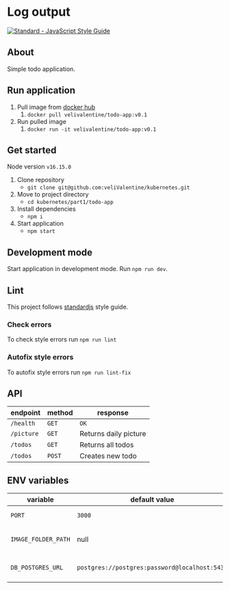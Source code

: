 # Log output
<a href="https://standardjs.com"><img src="https://img.shields.io/badge/code_style-standard-brightgreen.svg" alt="Standard - JavaScript Style Guide"></a>

## About
Simple todo application.

## Run application
1. Pull image from [docker hub](https://hub.docker.com/repository/docker/velivalentine/todo-app/tags?page=1&ordering=last_updated)
   1. `docker pull velivalentine/todo-app:v0.1`
2. Run pulled image
   1. `docker run -it velivalentine/todo-app:v0.1`

## Get started

Node version `v16.15.0`

1. Clone repository
   - `git clone git@github.com:veliValentine/kubernetes.git`
2. Move to project directory
   - `cd kubernetes/part1/todo-app`
3. Install dependencies
   - `npm i`
4. Start application
   - `npm start`

## Development mode
Start application in development mode. Run `npm run dev`.

## Lint
This project follows [standardjs](https://standardjs.com/) style guide.

### Check errors
To check style errors run `npm run lint`

### Autofix style errors
To autofix style errors run `npm run lint-fix`

## API
| endpoint   | method | response              |
| ---------- | ------ | --------------------- |
| `/health`  | `GET`  | `OK`                  |
| `/picture` | `GET`  | Returns daily picture |
| `/todos`   | `GET`  | Returns all todos     |
| `/todos`   | `POST` | Creates new todo      |

## ENV variables
| variable            | default value                                 | description             |
| ------------------- | --------------------------------------------- | ----------------------- |
| `PORT`              | `3000`                                        | application port        |
| `IMAGE_FOLDER_PATH` | null                                          | where images are stored |
| `DB_POSTGRES_URL`   | `postgres://postgres:password@localhost:5432` | Url for postgres db     |